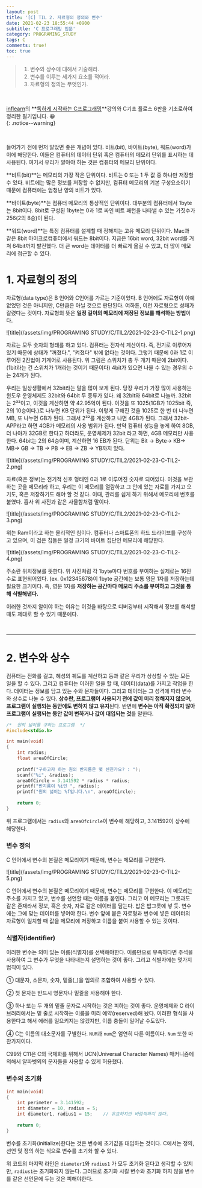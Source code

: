 ```yaml
---
layout: post
title: '[C] TIL 2. 자료형의 정의와 변수'
date: 2021-02-23 18:55:44 +0900
subtitle: 'C 프로그래밍 입문'
category: PROGRAMING_STUDY
tags: C
comments: true!
toc: true
---
```


> 1. 변수와 상수에 대해서 기술해라.
> 2. 변수를 이루는 세가지 요소를 적어라.
> 3. 자료형의 정의는 무엇인가.

<br>

[inflearn](https://www.inflearn.com/)의 **[독하게 시작하는 C프로그래밍](https://www.inflearn.com/course/%EB%8F%85%ED%95%98%EA%B2%8C-%EC%8B%9C%EC%9E%91%ED%95%98%EB%8A%94-c-%ED%94%84%EB%A1%9C%EA%B7%B8%EB%9E%98%EB%B0%8D/dashboard)**강의와 C기초 플로스 6판을 기초로하여 정리한 필기입니다. 😀  
{: .notice--warning}

<br>

들어가기 전에 먼저 알았면 좋은 개념이 있다. 비트(bit), 바이트(byte), 워드(word)가 이에 해당한다.  이들은 컴퓨터의 데이터 단위 혹은 컴퓨터의 메모리 단위를 표시하는 데 사용된다. 여기서 우리가 알아야 하는 것은 컴퓨터의 메모리 단위이다.

**비트(bit)**는 메모리의 가장 작은 단위이다. 비트는 0 또는 1 두 값 중 하나만 저장할 수 있다. 비트에는 많은 정보를 저장할 수 없지만, 컴퓨터 메모리의 기본 구성요소이기 때문에 컴퓨터에는 엄청난 양의 비트가 있다.

**바이트(byte)**는 컴퓨터 메모리의 통상적인 단위이다. 대부분의 컴퓨터에서 1byte는 8bit이다. 8bit로 구성된 1byte는 0과 1로 짜인 비트 패턴을 나타낼 수 있는 가짓수가 256(2의 8승)이 된다.

**워드(word)**는 특정 컴퓨터를 설계할 때 정해지는 고유 메모리 단위이다. Mac과 같은 8bit 마이크로컴퓨터에서 워드는 8bit이다. 지금은 16bit word, 32bit word를 거쳐 64bit까지 발전했다. 더 큰 word는 데이터를 더 빠르게 옮길 수 있고, 더 많이 메모리에 접근할 수 있다.

# 1. 자료형의 정의

자료형(data type)은 B 언어와 C언어를 가르는 기준이었다. B 언어에도 자료형이 아예 없었던 것은 아니지만, C만큼은 아닐 것으로 판단된다. 여하튼, 이런 자료형으로 성패가 갈렸다는 것이다. 자료형의 뜻은 **일정 길이의 메모리에 저장된 정보를 해석하는 방법**이다. 

![title](/assets/img/PROGRAMING STUDY/C/TIL2/2021-02-23-C-TIL2-1.png)

자료는 모두 숫자의 형태를 하고 있다.  컴퓨터는 전자식 계산이다. 즉, 전기로 이루어져 있기 때문에 상태가 "꺼졌다.", "켜졌다" 밖에 없다는 것이다. 그렇기 때문에 0과 1로 이루어진 2진법이 기계어로 사용된다. 위 그림은 스위치가 총 두 개기 때문에 2bit이다. (1bit라는 건 스위치가 1개라는 것이기 때문이다) 4bit가 있으면 나올 수 있는 경우의 수는 24개가 된다.

우리는 일상생활에서 32bit라는 말을 많이 보게 된다. 당장 우리가 가장 많이 사용하는 윈도우 운영체제도 32bit와 64bit 두  종류가 있다. 왜 32bit와 64bit로 나눌까. 32bit는 2³²이고, 이것을 계산하면 약 42.95억이 된다. 이것을 또 1025(1GB가 1025bit 즉, 2의 10승이다.)로 나누면 KB 단위가 된다.  이렇게 구해진 것을 1025로 한 번 더 나누면 MB, 또 나누면 GB가 된다. 그래서 2³²를 계산하고 나면 4GB가 된다. 그래서 32bit-APP라고 하면 4GB가 메모리의 사용 범위가 된다. 만약 컴퓨터 성능을 놓게 하여 8GB, 더 나아가 32GB로 한다고 하더라도,  운영체제가 32bit 라고 하면, 4GB 메모리만 사용한다. 64bit는 2의 64승이며, 계산하면 16 EB가 된다. 단위는 Bit → Byte→ KB→ MB→ GB → TB → PB → EB → ZB → YB까지 있다.

![title](/assets/img/PROGRAMING STUDY/C/TIL2/2021-02-23-C-TIL2-2.png)

자료(혹은 정보)는 전기적 신호 형태인 0과 1로 이루어진 숫자로 되어있다. 이것을 보관하는 곳을 메모리라 하고, 우리는 이 메모리를 열람하고 그 안에 있는 자료를 가지고 오기도, 혹은 저장하기도 해야 할 것 같다. 이때, 관리를 쉽게 하기 위해서 메모리에 번호를 붙였다. 흡사 위 사진과 같은 사물함처럼 말이다.

![title](/assets/img/PROGRAMING STUDY/C/TIL2/2021-02-23-C-TIL2-3.png)

위는 Ram이라고 하는 물리적인 침이다. 컴퓨터나 스마트폰의 하드 드라이브를 구성하고 있으며, 이 검은 칩들은 일정 크기의 바이트 집단인 메모리에 해당한다. 

![title](/assets/img/PROGRAMING STUDY/C/TIL2/2021-02-23-C-TIL2-4.png)

주소란 위치정보를 뜻한다. 위 사진처럼 각 1byte마다 번호를 부여하는 실제로는 16진수로 표현되어있다. (ex. 0x12345678)이 1byte 공간에는 보통 영문 1자를 저장하는데 필요한 크기이다. 즉, 영문 1자를 **저장하는 공간마다 메모리 주소를 부여하고 그것을 통해 식별해낸다.**

이러한 것까지 알이야 하는 이유는 이것을 바탕으로 디버깅부터 시작해서 정보를 해석할 때도 제대로 할 수 있기 때문에다.

<br>

***

# 2. 변수와 상수

컴퓨터는 전화를 걸고, 혜성의 궤도를 계산하고 등과 같은 우리가 상상할 수 있는 모든 일을 할 수 있다. 그리고 컴퓨터는 이러한 일을 할 때, 데이터(data)를 가지고 작업을 한다. 데이터는 정보를 담고 있는 수와 문자들이다. 그리고 데이터는 그 성격에 따라 변수와 상수로 나눌 수 있다. **상수란, 프로그램이 사용되기 전에 값이 미리 정해지지 않으며, 프로그램이 실행되는 동안에도 변하지 않고 유지**된다. 반면에 **변수는 아직 확정되지 않아 프로그램이 실행되는 동안 값이 변하거나 값이 대입되는 것**를 말한다.

```c
/*  원의 넓이를 구하는 프로그램  */
#include<stdio.h>

int main(void)
{
    int radius;
    float areaOfCircle;
    
    printf("구하고자 하는 원의 반지름은 몇 센친가요? : ");
    scanf("%i", &radius);
    areaOfCircle = 3.141592 * radius * radius;
    printf("반지름이 %i인 ", radius);
    printf("원의 넓이는 %f입니다.\n", areaOfCircle);
    
    return 0;    
}
```

위 프로그램에서는 `radius`와 `areaOfcircle`이 변수에 해당하고, 3.141592이 상수에 해당한다.  

### 변수 정의

C 언어에서 변수의 본질은 메모리이기 때문에, 변수는 메모리를 구현한다. 

![title](/assets/img/PROGRAMING STUDY/C/TIL2/2021-02-23-C-TIL2-5.png)

C 언어에서 변수의 본질은 메모리이기 때문에, 변수는 메모리를 구현한다. 이 메모리는 주소를 가지고 있고, 변수를 선언할 때는 이름을 붙인다. 그리고 이 메모리는 그릇과도 같은 존재라서 정보, 혹은 숫자, 자료 같은 데이터를 담는다. 밥은 밥그릇에 넣 듯. 변수에는 그에 맞는 데이터를 넣어야 한다.  변수 앞에 붙은 자료형과 변수에 넣은 데이터의 자료형이 일치할 때 값을 메모리에 저장하고 이름을 붙여 사용할 수 있는 것이다.

### 식별자(identifier)

이러한 변수는 의미 있는 이름(식별자)를 선택해야한다.  이름만으로 부족하다면 주석을 사용하여 그 변수가 무엇을 나타내는지 설명하는 것이 좋다. 그리고 식별자에는 몇가지 법칙이 있다.

① 대문자, 소문자, 숫자, 밑줄(_)을 임의로 조합하여 사용할 수 있다.

② 첫 문자는 반드시 영문자나 밑줄을 사용해야 한다.

③ 하나 또는 두 개의 밑줄 문자로 시작하는 것은 피하는 것이 좋다. 운영체제와 C 라이브러리에서는 밑 줄로 시작하는 이름을 미리 예약(reserved)해 놨다. 이러한 형식을 사용한다고 해서 에러를 일으키지는 않겠지만, 이름 충돌이 일어날 수도있다.

④ C는 이름의 대소문자를 구별한다. `NUM`과 `num`은 엄연히 다른 이름이다. `Num` 또한 마찬가지이다.

C99와 C11은 C의 국제화를 위해서 UCN(Universal Character Names) 매커니즘에 의해서 알파벳외의 문자들을 사용할 수 있게 허용했다. 

### 변수의 초기화

```c
int main(void)
{
    int perimeter = 3.141592;
    int diameter = 10, radius = 5;
    int diameter1, radius1 = 15;    // 유효하지만 바람직하지 않다.
    
    return 0;    
}
```

변수를 초기화(initialize)한다는 것은 변수에 초기값을 대입하는 것이다. C에서는 정의, 선언 및 정의 하는 식으로 변수를 초기화 할 수 있다. 

위 코드의 마지막 라인은 `diameter1`와 `radius1` 가 모두 초기화 된다고 생각할 수 있지만, `radius1`는 초기화되지 않는다. 그러므로 초기화 시킬 변수와 초기화 하지 않을 변수를 같은 선언문에 두는 것은 피해야한다.

<br>
